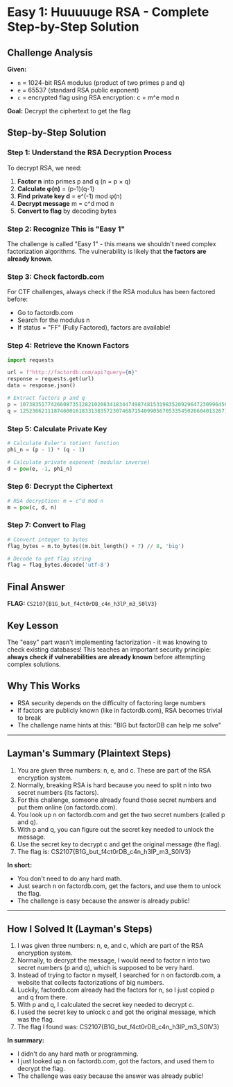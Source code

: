 # Easy 1: Huuuuuge RSA - Complete Step-by-Step Solution

## Challenge Analysis

**Given:**
- `n` = 1024-bit RSA modulus (product of two primes p and q)
- `e` = 65537 (standard RSA public exponent)
- `c` = encrypted flag using RSA encryption: c = m^e mod n

**Goal:** Decrypt the ciphertext to get the flag

## Step-by-Step Solution

### Step 1: Understand the RSA Decryption Process
To decrypt RSA, we need:
1. **Factor n** into primes p and q (n = p × q)
2. **Calculate φ(n)** = (p-1)(q-1)
3. **Find private key d** = e^(-1) mod φ(n)
4. **Decrypt message** m = c^d mod n
5. **Convert to flag** by decoding bytes

### Step 2: Recognize This is "Easy 1"
The challenge is called "Easy 1" - this means we shouldn't need complex factorization algorithms. The vulnerability is likely that **the factors are already known**.

### Step 3: Check factordb.com
For CTF challenges, always check if the RSA modulus has been factored before:
- Go to factordb.com
- Search for the modulus n
- If status = "FF" (Fully Factored), factors are available!

### Step 4: Retrieve the Known Factors
```python
import requests

url = f"http://factordb.com/api?query={n}"
response = requests.get(url)
data = response.json()

# Extract factors p and q
p = 10738351774266087351282102063418344749874815319835209296472309964567481804556694272269779874180563127835865325832141405899276565174505408178103709685731531
q = 12523662111874600161833138357230746871540990567053354502660401326710160541408793753329772363924830742900510940368962338277549788111438397117750739543628539
```

### Step 5: Calculate Private Key
```python
# Calculate Euler's totient function
phi_n = (p - 1) * (q - 1)

# Calculate private exponent (modular inverse)
d = pow(e, -1, phi_n)
```

### Step 6: Decrypt the Ciphertext
```python
# RSA decryption: m = c^d mod n
m = pow(c, d, n)
```

### Step 7: Convert to Flag
```python
# Convert integer to bytes
flag_bytes = m.to_bytes((m.bit_length() + 7) // 8, 'big')

# Decode to get flag string
flag = flag_bytes.decode('utf-8')
```

## Final Answer
**FLAG:** `CS2107{B1G_but_f4ct0rDB_c4n_h3lP_m3_S0lV3}`

## Key Lesson
The "easy" part wasn't implementing factorization - it was knowing to check existing databases! This teaches an important security principle: **always check if vulnerabilities are already known** before attempting complex solutions.

## Why This Works
- RSA security depends on the difficulty of factoring large numbers
- If factors are publicly known (like in factordb.com), RSA becomes trivial to break
- The challenge name hints at this: "BIG but factorDB can help me solve"

---

## Layman's Summary (Plaintext Steps)

1. You are given three numbers: n, e, and c. These are part of the RSA encryption system.
2. Normally, breaking RSA is hard because you need to split n into two secret numbers (its factors).
3. For this challenge, someone already found those secret numbers and put them online (on factordb.com).
4. You look up n on factordb.com and get the two secret numbers (called p and q).
5. With p and q, you can figure out the secret key needed to unlock the message.
6. Use the secret key to decrypt c and get the original message (the flag).
7. The flag is: CS2107{B1G_but_f4ct0rDB_c4n_h3lP_m3_S0lV3}

**In short:**
- You don't need to do any hard math.
- Just search n on factordb.com, get the factors, and use them to unlock the flag.
- The challenge is easy because the answer is already public!

---

## How I Solved It (Layman's Steps)

1. I was given three numbers: n, e, and c, which are part of the RSA encryption system.
2. Normally, to decrypt the message, I would need to factor n into two secret numbers (p and q), which is supposed to be very hard.
3. Instead of trying to factor n myself, I searched for n on factordb.com, a website that collects factorizations of big numbers.
4. Luckily, factordb.com already had the factors for n, so I just copied p and q from there.
5. With p and q, I calculated the secret key needed to decrypt c.
6. I used the secret key to unlock c and got the original message, which was the flag.
7. The flag I found was: CS2107{B1G_but_f4ct0rDB_c4n_h3lP_m3_S0lV3}

**In summary:**
- I didn't do any hard math or programming.
- I just looked up n on factordb.com, got the factors, and used them to decrypt the flag.
- The challenge was easy because the answer was already public!